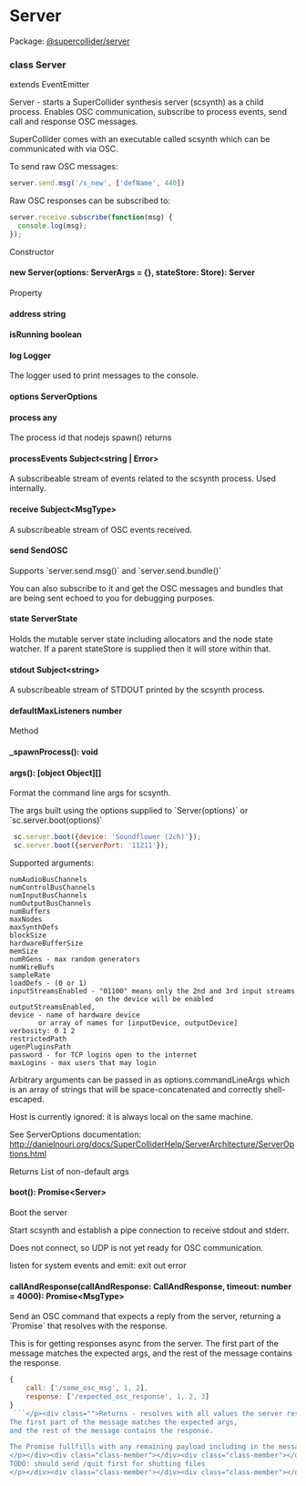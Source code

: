 # Server
Package: <a href="#/packages/server/api">@supercollider/server</a>

<div class="entity-box"><div class="Class"><h3 class="class-header" id="Server"><span class="token keyword">class</span> <span class="class">Server</span></h3><span class="token keyword">extends</span> <span class="type reference">EventEmitter</span><p class="short-text">Server - starts a SuperCollider synthesis server (scsynth)
as a child process. Enables OSC communication, subscribe to process events,
send call and response OSC messages.</p><p class="">SuperCollider comes with an executable called scsynth
which can be communicated with via OSC.

To send raw OSC messages:
```js
server.send.msg('/s_new', ['defName', 440])
```

Raw OSC responses can be subscribed to:
```js
server.receive.subscribe(function(msg) {
  console.log(msg);
});
```
</p><div class="section-heading">Constructor</div><div class="class-member"><h4 id="constructor"><span class="token function">new Server</span>(<span class="nowrap">options: <span class="type reference">ServerArgs</span> =  {}</span>, <span class="nowrap">stateStore: <span class="type reference">Store</span></span>): <span class="type reference">Server</span></h4></div><div class="section-heading">Property</div><div class="class-member"></div><div class="class-member"><h4 id="address"><span class="token property">address</span> <span class="type token entity">string</span></h4></div><div class="class-member"><h4 id="isRunning"><span class="token property">isRunning</span> <span class="type token entity">boolean</span></h4></div><div class="class-member"><h4 id="log"><span class="token property">log</span> <span class="type reference">Logger</span></h4>
<p class="short-text">The logger used to print messages to the console.</p></div><div class="class-member"><h4 id="options"><span class="token property">options</span> <span class="type reference">ServerOptions</span></h4></div><div class="class-member"></div><div class="class-member"><h4 id="process"><span class="token property">process</span> <span class="type token entity">any</span></h4>
<p class="short-text">The process id that nodejs spawn() returns</p></div><div class="class-member"><h4 id="processEvents"><span class="token property">processEvents</span> <span class="type reference">Subject&lt;<span class="type "><span class="type token entity">string</span> | <span class="type reference">Error</span></span>&gt;</span></h4>
<p class="short-text">A subscribeable stream of events related to the scsynth process.
Used internally.</p></div><div class="class-member"><h4 id="receive"><span class="token property">receive</span> <span class="type reference">Subject&lt;<span class="type reference">MsgType</span>&gt;</span></h4>
<p class="short-text">A subscribeable stream of OSC events received.</p></div><div class="class-member"><h4 id="send"><span class="token property">send</span> <span class="type reference">SendOSC</span></h4>
<p class="short-text">Supports `server.send.msg()` and `server.send.bundle()`</p><p class="">You can also subscribe to it and get the OSC messages
and bundles that are being sent echoed to you for
debugging purposes.
</p></div><div class="class-member"><h4 id="state"><span class="token property">state</span> <span class="type reference">ServerState</span></h4>
<p class="short-text">Holds the mutable server state
including allocators and the node state watcher.
If a parent stateStore is supplied then it will store within that.</p></div><div class="class-member"><h4 id="stdout"><span class="token property">stdout</span> <span class="type reference">Subject&lt;<span class="type token entity">string</span>&gt;</span></h4>
<p class="short-text">A subscribeable stream of STDOUT printed by the scsynth process.</p></div><div class="class-member"><h4 id="defaultMaxListeners"><span class="token property">defaultMaxListeners</span> <span class="type token entity">number</span></h4></div><div class="section-heading">Method</div><div class="class-member"></div><div class="class-member"></div><div class="class-member"></div><div class="class-member"><h4 id="_spawnProcess"><span class="token function">_spawnProcess</span>(): <span class="type token entity">void</span></h4></div><div class="class-member"></div><div class="class-member"><h4 id="args"><span class="token function">args</span>(): <span class="type ">[object Object]</span>[]</h4><p class="short-text">Format the command line args for scsynth.</p><p class="">The args built using the options supplied to `Server(options)` or `sc.server.boot(options)`

```js
 sc.server.boot({device: 'Soundflower (2ch)'});
 sc.server.boot({serverPort: '11211'});
 ```

Supported arguments:

    numAudioBusChannels
    numControlBusChannels
    numInputBusChannels
    numOutputBusChannels
    numBuffers
    maxNodes
    maxSynthDefs
    blockSize
    hardwareBufferSize
    memSize
    numRGens - max random generators
    numWireBufs
    sampleRate
    loadDefs - (0 or 1)
    inputStreamsEnabled - "01100" means only the 2nd and 3rd input streams
                         on the device will be enabled
    outputStreamsEnabled,
    device - name of hardware device
           or array of names for [inputDevice, outputDevice]
    verbosity: 0 1 2
    restrictedPath
    ugenPluginsPath
    password - for TCP logins open to the internet
    maxLogins - max users that may login

Arbitrary arguments can be passed in as options.commandLineArgs
which is an array of strings that will be space-concatenated
and correctly shell-escaped.

Host is currently ignored: it is always local on the same machine.

See ServerOptions documentation: http://danielnouri.org/docs/SuperColliderHelp/ServerArchitecture/ServerOptions.html
</p><div class="">Returns List of non-default args</div></div><div class="class-member"><h4 id="boot"><span class="token function">boot</span>(): <span class="type reference">Promise&lt;<span class="type reference">Server</span>&gt;</span></h4><p class="short-text">Boot the server</p><p class="">Start scsynth and establish a pipe connection to receive stdout and stderr.

Does not connect, so UDP is not yet ready for OSC communication.

listen for system events and emit: exit out error
</p></div><div class="class-member"><h4 id="callAndResponse"><span class="token function">callAndResponse</span>(<span class="nowrap">callAndResponse: <span class="type reference">CallAndResponse</span></span>, <span class="nowrap">timeout: <span class="type token entity">number</span> = 4000</span>): <span class="type reference">Promise&lt;<span class="type reference">MsgType</span>&gt;</span></h4><p class="short-text">Send an OSC command that expects a reply from the server,
returning a `Promise` that resolves with the response.</p><p class="">This is for getting responses async from the server.
The first part of the message matches the expected args,
and the rest of the message contains the response.

 ```js
 {
     call: ['/some_osc_msg', 1, 2],
     response: ['/expected_osc_response', 1, 2, 3]
 }
  ```</p><div class="">Returns - resolves with all values the server responsed with after the matched response.</div></div><div class="class-member"><h4 id="connect"><span class="token function">connect</span>(): <span class="type reference">Promise&lt;<span class="type reference">Server</span>&gt;</span></h4><p class="short-text">Establish connection to scsynth via OSC socket</p><div class="">Returns - resolves when udp responds</div></div><div class="class-member"></div><div class="class-member"></div><div class="class-member"></div><div class="class-member"></div><div class="class-member"></div><div class="class-member"></div><div class="class-member"></div><div class="class-member"></div><div class="class-member"></div><div class="class-member"><h4 id="oscOnce"><span class="token function">oscOnce</span>(<span class="nowrap">matchArgs: <span class="type reference">MsgType</span></span>, <span class="nowrap">timeout: <span class="type token entity">number</span> = 4000</span>): <span class="type reference">Promise&lt;<span class="type reference">MsgType</span>&gt;</span></h4><p class="short-text">Wait for a single OSC response from server matching the supplied args.</p><p class="">This is for getting responses async from the server.
The first part of the message matches the expected args,
and the rest of the message contains the response.

The Promise fullfills with any remaining payload including in the message.
</p></div><div class="class-member"></div><div class="class-member"></div><div class="class-member"><h4 id="quit"><span class="token function">quit</span>(): <span class="type token entity">void</span></h4><p class="short-text">quit</p><p class="">kill scsynth process
TODO: should send /quit first for shutting files
</p></div><div class="class-member"></div><div class="class-member"></div><div class="class-member"></div><div class="class-member"><h4 id="sendMsg"><span class="token function">sendMsg</span>(<span class="nowrap">address: <span class="type token entity">string</span></span>, <span class="nowrap">args: <span class="type ">[object Object]</span>[]</span>): <span class="type token entity">void</span></h4><p class="short-text">Send OSC message to server</p></div><div class="class-member"></div><div class="class-member"></div></div></div>
